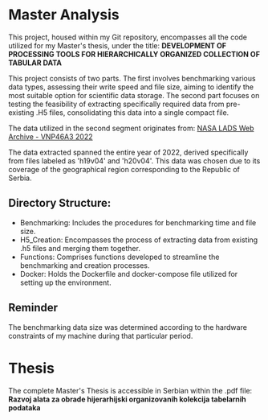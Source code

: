 # Master Analysis

This project, housed within my Git repository, encompasses all the code utilized for my Master's thesis, under the title:
**DEVELOPMENT OF PROCESSING TOOLS FOR HIERARCHICALLY ORGANIZED COLLECTION OF TABULAR DATA**

This project consists of two parts. The first involves benchmarking various data types, assessing their write speed and file size, aiming to identify the most suitable option for scientific data storage. The second part focuses on testing the feasibility of extracting specifically required data from pre-existing .H5 files, consolidating this data into a single compact file.

The data utilized in the second segment originates from:
[NASA LADS Web Archive - VNP46A3 2022](https://ladsweb.modaps.eosdis.nasa.gov/archive/allData/5000/VNP46A3/2022)

The data extracted spanned the entire year of 2022, derived specifically from files labeled as 'h19v04' and 'h20v04'. This data was chosen due to its coverage of the geographical region corresponding to the Republic of Serbia.

## Directory Structure:
- Benchmarking: Includes the procedures for benchmarking time and file size.
- H5_Creation: Encompasses the process of extracting data from existing .h5 files and merging them together.
- Functions: Comprises functions developed to streamline the benchmarking and creation processes.
- Docker: Holds the Dockerfile and docker-compose file utilized for setting up the environment.

## Reminder
The benchmarking data size was determined according to the hardware constraints of my machine during that particular period.

# Thesis
The complete Master's Thesis is accessible in Serbian within the .pdf file:<br>
**Razvoj alata za obrade hijerarhijski organizovanih kolekcija tabelarnih podataka**
